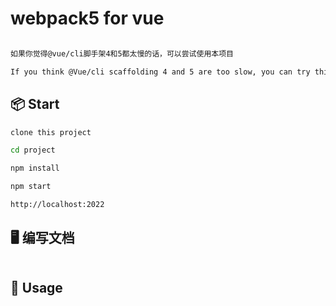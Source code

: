 # webpack5 for vue 
```bash

如果你觉得@vue/cli脚手架4和5都太慢的话，可以尝试使用本项目

If you think @Vue/cli scaffolding 4 and 5 are too slow, you can try this project


```

## 📦 Start
```bash
clone this project

cd project

npm install

npm start

http://localhost:2022
```

## 🖥 编写文档
```bash

```

## 🔨 Usage
```bash

```

